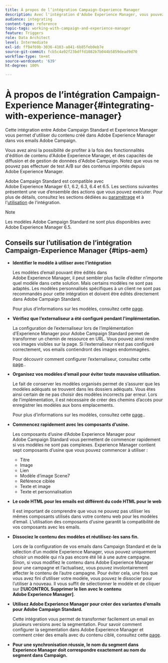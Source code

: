 ```yaml
---
title: À propos de l’intégration Campaign-Experience Manager
description: Avec l'intégration d'Adobe Experience Manager, vous pouvez créer du contenu directement dans AEM et l'utiliser ultérieurement dans Adobe Campaign.
audience: integrating
content-type: reference
topic-tags: working-with-campaign-and-experience-manager
feature: Triggers
role: Data Architect
level: Intermediate
exl-id: ff94f69b-3036-4103-a841-6b85feb0eb7e
source-git-commit: fcb5c4a92f23bdffd1082b7b044b5859dead9d70
workflow-type: tm+mt
source-wordcount: '639'
ht-degree: 100%

---
```


# À propos de l’intégration Campaign-Experience Manager{#integrating-with-experience-manager}

Cette intégration entre Adobe Campaign Standard et Experience Manager vous permet d&#39;utiliser du contenu créé dans Adobe Experience Manager dans vos emails Adobe Campaign.

Vous avez ainsi la possibilité de profiter à la fois des fonctionnalités d&#39;édition de contenu d&#39;Adobe Experience Manager, et des capacités de diffusion et de gestion de données d&#39;Adobe Campaign. Notez que vous ne pouvez pas effectuer de test A/B sur des contenus importés depuis Adobe Experience Manager.

Adobe Campaign Standard est compatible avec Adobe Experience Manager 6.1, 6.2, 6.3, 6.4 et 6.5. Les sections suivantes présentent une vue d’ensemble des actions que vous pouvez exécuter. Pour plus de détails, consultez les sections dédiées au [paramétrage](https://experienceleague.adobe.com/docs/experience-manager-65/administering/integration/campaignstandard.html?lang=fr) et à l&#39;[utilisation](https://experienceleague.adobe.com/docs/experience-manager-65/authoring/aem-adobe-campaign/campaign.html?lang=fr) de l&#39;intégration.

>[!NOTE]
>
> Les modèles Adobe Campaign Standard ne sont plus disponibles avec Adobe Experience Manager 6.5.

## Conseils sur l’utilisation de l’intégration Campaign-Experience Manager {#tips-aem}

* **Identifier le modèle à utiliser avec l’intégration**

   Les modèles d’email pouvant être édités dans Adobe Experience Manager, il peut sembler plus facile d’éditer n’importe quel modèle dans cette solution. Mais certains modèles ne sont pas adaptés. Les modèles personnalisés spécifiques à un client ne sont pas recommandés pour cette intégration et doivent être édités directement dans Adobe Campaign Standard.

   Pour plus d’informations sur les modèles, consultez cette [page](https://experienceleague.adobe.com/docs/experience-manager-65/developing/platform/templates/templates.html?lang=fr).

* **Vérifiez que l’externaliseur a été configuré pendant l’implémentation.**

   La configuration de l’externaliseur lors de l’implémentation d’Experience Manager pour Adobe Campaign Standard permet de transformer un chemin de ressource en URL. Vous pouvez ainsi rendre vos images visibles sur la page. Si l’externaliseur n’est pas configuré correctement, vos emails contiendront des images endommagées.

   Pour découvrir comment configurer l’externaliseur, consultez cette [page](https://experienceleague.adobe.com/docs/experience-manager-65/developing/platform/externalizer.html?lang=fr)..

* **Organisez vos modèles d’email pour éviter toute mauvaise utilisation.**

   Le fait de conserver les modèles organisés permet de s’assurer que les modèles adéquats se trouvent dans les dossiers adéquats. Vous êtes ainsi certain de ne pas choisir des modèles incorrects par erreur. Lors de l’implémentation, il est nécessaire de créer des chemins d’accès pour enregistrer les modèles aux bons emplacements.

   Pour plus d’informations sur les modèles, consultez cette [page](https://experienceleague.adobe.com/docs/experience-manager-65/developing/platform/templates/templates.html?lang=fr#template-availability)..

* **Commencez rapidement avec les composants d’usine.**

   Les composants d’usine d’Adobe Experience Manager pour Adobe Campaign Standard vous permettent de commencer rapidement si vos modèles ne sont pas complexes.
Experience Manager contient sept composants d’usine que vous pouvez commencer à utiliser :

   * Titre
   * Image
   * Lien
   * Modèle d’image Scene7
   * Référence ciblée
   * Texte et image
   * Texte et personnalisation

* **Le code HTML pour les emails est différent du code HTML pour le web**

   Il est important de comprendre que vous ne pouvez pas utiliser les mêmes composants utilisés dans votre contenu web pour les modèles d’email. L’utilisation des composants d’usine garantit la compatibilité de vos composants avec les emails.

* **Dissociez le contenu des modèles et réutilisez-les sans fin.**

   Lors de la configuration de vos emails dans Campaign Standard et de la sélection d’un modèle Experience Manager, vous pouvez uniquement choisir un modèle qui n’a pas encore été lié à une autre campagne. Sinon, si vous modifiez le contenu dans Adobe Experience Manager pour une campagne et l’actualisez, vous pouvez involontairement affecter le contenu de l’autre campagne.
Pour éviter cela, une fois que vous avez fini d’utiliser votre modèle, vous pouvez le dissocier pour l’utiliser à nouveau. Il vous suffit de sélectionner le modèle et de cliquer sur **[!UICONTROL Supprimer le lien avec le contenu Adobe Experience Manager]**.

* **Utilisez Adobe Experience Manager pour créer des variantes d’emails pour Adobe Campaign Standard.**

   Cette intégration vous permet de transformer facilement un email en plusieurs versions avec la segmentation.
Pour savoir comment configurer la segmentation dans Adobe Experience Manager et comment créer des emails avec du contenu ciblé, consultez cette [page](https://experienceleague.adobe.com/docs/experience-manager-65/authoring/aem-adobe-campaign/target-adobe-campaign.html?lang=fr#setting-up-segmentation-in-aem).

* **Pour une synchronisation réussie, le nom du segment dans Experience Manager doit correspondre exactement au nom du segment dans Campaign.**
